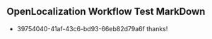 ## OpenLocalization Workflow Test MarkDown
* 39754040-41af-43c6-bd93-66eb82d79a6f 
thanks!<!--HONumber=Mar16_HO3-->
